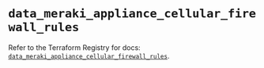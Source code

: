 # `data_meraki_appliance_cellular_firewall_rules`

Refer to the Terraform Registry for docs: [`data_meraki_appliance_cellular_firewall_rules`](https://registry.terraform.io/providers/ciscodevnet/meraki/1.7.1/docs/data-sources/appliance_cellular_firewall_rules).
